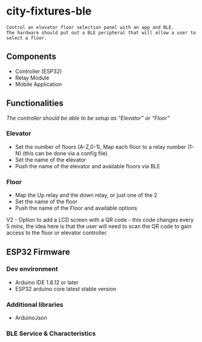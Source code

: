 # city-fixtures-ble

    Control an elevator floor selection panel with an app and BLE.
    The hardware should put out a BLE peripheral that will allow a user to select a floor.

## Components

- Controller (ESP32)
- Relay Module
- Mobile Application

## Functionalities

_The controller should be able to be setup as “Elevator” or “Floor”_

### Elevator

- Set the number of floors (A-Z,0-1), Map each floor to a relay number (1-N) (this can be done via a config file)
- Set the name of the elevator
- Push the name of the elevator and available floors via BLE

### Floor

- Map the Up relay and the down relay, or just one of the 2
- Set the name of the floor
- Push the name of the Floor and available options

V2 -
Option to add a LCD screen with a QR code - this code changes every 5 mins, the idea here is that the user will need to scan the QR code to gain access to the floor or elevator controller.

## ESP32 Firmware

### Dev environment
- Arduino IDE 1.8.12 or later 
- ESP32 arduino core latest stable version 

### Additional libraries
- ArduinoJson

### BLE Service & Characteristics
